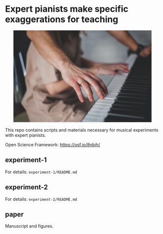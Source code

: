 # Expert pianists make specific exaggerations for teaching

<p align="center">
  <img height="300" src="music_teaching.jpg">
</p>

This repo contains scripts and materials necessary for musical experiments with expert pianists.

Open Science Framework: https://osf.io/8nbjh/

## experiment-1
For details: `experiment-1/README.md`

## experiment-2
For details: `experiment-2/README.md`

## paper
Manuscript and figures.
